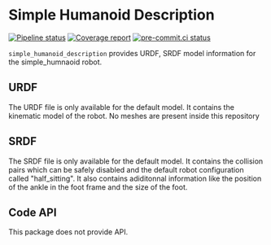 # Simple Humanoid Description

[![Pipeline status](https://gitlab.laas.fr/laas/simple_humanoid_description/badges/master/pipeline.svg)](https://gitlab.laas.fr/laas/simple_humanoid_description/commits/master)
[![Coverage report](https://gitlab.laas.fr/laas/simple_humanoid_description/badges/master/coverage.svg?job=doc-coverage)](https://gepettoweb.laas.fr/doc/laas/simple_humanoid_description/master/coverage/)
[![pre-commit.ci status](https://results.pre-commit.ci/badge/github/laas/simple_humanoid_description/master.svg)](https://results.pre-commit.ci/latest/github/laas/simple_humanoid_description)

`simple_humanoid_description` provides URDF, SRDF model information
for the simple_humnaoid robot.

## URDF

The URDF file is only available for the default model. It contains the
kinematic model of the robot.
No meshes are present inside this repository

## SRDF

The SRDF file is only available for the default model. It contains the
collision pairs which can be safely disabled and the default robot
configuration called "half_sitting".
It also contains adiditonnal information like the position of the ankle in the
foot frame and the size of the foot.

## Code API

This package does not provide API.
